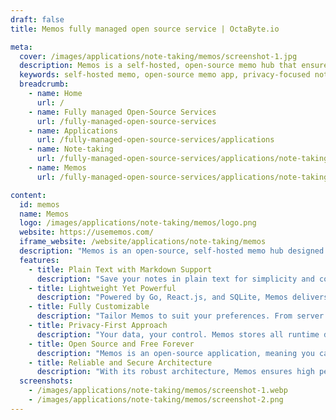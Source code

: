 ```yaml
---
draft: false
title: Memos fully managed open source service | OctaByte.io

meta:
  cover: /images/applications/note-taking/memos/screenshot-1.jpg
  description: Memos is a self-hosted, open-source memo hub that ensures privacy and security while offering a lightweight yet powerful platform for organizing ideas.
  keywords: self-hosted memo, open-source memo app, privacy-focused note-taking, markdown memo hub, customizable memo software, lightweight note organizer, secure note hub
  breadcrumb:
    - name: Home
      url: /
    - name: Fully managed Open-Source Services
      url: /fully-managed-open-source-services
    - name: Applications
      url: /fully-managed-open-source-services/applications
    - name: Note-taking
      url: /fully-managed-open-source-services/applications/note-taking
    - name: Memos
      url: /fully-managed-open-source-services/applications/note-taking/memos

content:
  id: memos
  name: Memos
  logo: /images/applications/note-taking/memos/logo.png
  website: https://usememos.com/
  iframe_website: /website/applications/note-taking/memos
  description: "Memos is an open-source, self-hosted memo hub designed to keep your thoughts, ideas, and inspirations secure and organized. With a focus on privacy, security, and simplicity, Memos ensures that your data stays with you, providing the freedom and reliability innovators need in their creative journeys. Built using a lightweight architecture combining Go, React.js, and SQLite, Memos is both powerful and efficient. Fully customizable, Memos lets you personalize your workspace with ease, supporting markdown for seamless note-taking. Whether you're brainstorming or jotting down quick ideas, Memos is the ultimate tool for managing your thoughts with full control."
  features:
    - title: Plain Text with Markdown Support
      description: "Save your notes in plain text for simplicity and compatibility. Memos supports various markdown syntaxes, making your note-taking process efficient and intuitive."
    - title: Lightweight Yet Powerful
      description: "Powered by Go, React.js, and SQLite, Memos delivers exceptional performance with a lightweight footprint. Ideal for individuals and teams looking for a fast and reliable solution."
    - title: Fully Customizable
      description: "Tailor Memos to suit your preferences. From server names to system styles, icons, and scripts, every aspect of your memo hub can be personalized for a unique experience."
    - title: Privacy-First Approach
      description: "Your data, your control. Memos stores all runtime data securely in a local SQLite database, ensuring that your information stays private and protected."
    - title: Open Source and Free Forever
      description: "Memos is an open-source application, meaning you can use, modify, and share it freely. Enjoy a lifetime of free access without compromising on quality or features."
    - title: Reliable and Secure Architecture
      description: "With its robust architecture, Memos ensures high performance and data integrity, providing a secure environment for your important memos and ideas."
  screenshots:
    - /images/applications/note-taking/memos/screenshot-1.webp
    - /images/applications/note-taking/memos/screenshot-2.png
---
```

